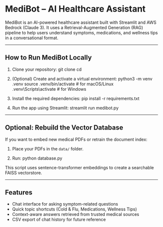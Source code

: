 # MediBot – AI Healthcare Assistant

MediBot is an AI-powered healthcare assistant built with Streamlit and AWS Bedrock (Claude 3). It uses a Retrieval-Augmented Generation (RAG) pipeline to help users understand symptoms, medications, and wellness tips in a conversational format.

---

## How to Run MediBot Locally

1. Clone your repository:
   git clone <your-github-repo-url>
   cd <your-project-folder>

2. (Optional) Create and activate a virtual environment:
   python3 -m venv .venv
   source .venv/bin/activate  # for macOS/Linux
   .venv\\Scripts\\activate   # for Windows

3. Install the required dependencies:
   pip install -r requirements.txt

4. Run the app using Streamlit:
   streamlit run medibot.py

---

## Optional: Rebuild the Vector Database

If you want to embed new medical PDFs or retrain the document index:

1. Place your PDFs in the `data/` folder.

2. Run:
   python database.py

This script uses sentence-transformer embeddings to create a searchable FAISS vectorstore.

---

## Features

- Chat interface for asking symptom-related questions
- Quick topic shortcuts (Cold & Flu, Medications, Wellness Tips)
- Context-aware answers retrieved from trusted medical sources
- CSV export of chat history for future reference
